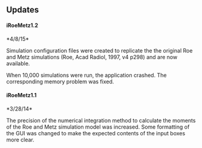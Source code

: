 <h2>Updates</h2>

<h4>iRoeMetz1.2</h4>
*4/8/15*

Simulation configuration files were created to replicate the the original Roe and Metz simulations (Roe, Acad Radiol, 1997, v4 p298) and are now available. 

When 10,000 simulations were run, the application crashed. The corresponding memory problem was fixed.


<h4>iRoeMetz1.1</h4>
*3/28/14*

The precision of the numerical integration method to calculate the moments of the Roe and Metz simulation model was increased. Some formatting of the GUI was changed to make the expected contents of the input boxes more clear.
